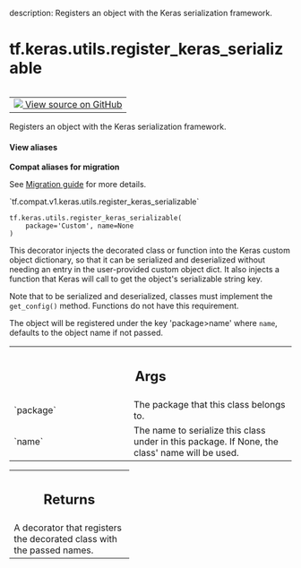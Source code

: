 description: Registers an object with the Keras serialization framework.

<div itemscope itemtype="http://developers.google.com/ReferenceObject">
<meta itemprop="name" content="tf.keras.utils.register_keras_serializable" />
<meta itemprop="path" content="Stable" />
</div>

# tf.keras.utils.register_keras_serializable

<!-- Insert buttons and diff -->

<table class="tfo-notebook-buttons tfo-api nocontent" align="left">
<td>
  <a target="_blank" href="https://github.com/keras-team/keras/tree/v2.9.0/keras/utils/generic_utils.py#L345-L391">
    <img src="https://www.tensorflow.org/images/GitHub-Mark-32px.png" />
    View source on GitHub
  </a>
</td>
</table>



Registers an object with the Keras serialization framework.

<section class="expandable">
  <h4 class="showalways">View aliases</h4>
  <p>
<b>Compat aliases for migration</b>
<p>See
<a href="https://www.tensorflow.org/guide/migrate">Migration guide</a> for
more details.</p>
<p>`tf.compat.v1.keras.utils.register_keras_serializable`</p>
</p>
</section>

<pre class="devsite-click-to-copy prettyprint lang-py tfo-signature-link">
<code>tf.keras.utils.register_keras_serializable(
    package=&#x27;Custom&#x27;, name=None
)
</code></pre>



<!-- Placeholder for "Used in" -->

This decorator injects the decorated class or function into the Keras custom
object dictionary, so that it can be serialized and deserialized without
needing an entry in the user-provided custom object dict. It also injects a
function that Keras will call to get the object's serializable string key.

Note that to be serialized and deserialized, classes must implement the
`get_config()` method. Functions do not have this requirement.

The object will be registered under the key 'package>name' where `name`,
defaults to the object name if not passed.

<!-- Tabular view -->
 <table class="responsive fixed orange">
<colgroup><col width="214px"><col></colgroup>
<tr><th colspan="2"><h2 class="add-link">Args</h2></th></tr>

<tr>
<td>
`package`
</td>
<td>
The package that this class belongs to.
</td>
</tr><tr>
<td>
`name`
</td>
<td>
The name to serialize this class under in this package. If None, the
class' name will be used.
</td>
</tr>
</table>



<!-- Tabular view -->
 <table class="responsive fixed orange">
<colgroup><col width="214px"><col></colgroup>
<tr><th colspan="2"><h2 class="add-link">Returns</h2></th></tr>
<tr class="alt">
<td colspan="2">
A decorator that registers the decorated class with the passed names.
</td>
</tr>

</table>

